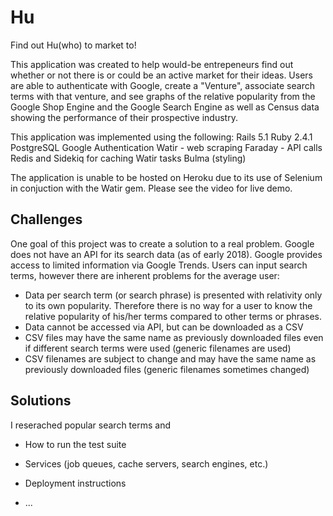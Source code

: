 # Hu
Find out Hu(who) to market to!

This application was created to help would-be entrepeneurs find out whether or not there is or could be an active market for their ideas. Users are able to authenticate with Google, create a "Venture", associate search terms with that venture, and see graphs of the relative popularity from the Google Shop Engine and the Google Search Engine as well as Census data showing the performance of their prospective industry.

This application was implemented using the following:
Rails 5.1
Ruby 2.4.1
PostgreSQL
Google Authentication
Watir - web scraping
Faraday - API calls
Redis and Sidekiq for caching Watir tasks
Bulma (styling)

The application is unable to be hosted on Heroku due to its use of Selenium in conjuction with the Watir gem. Please see the video for live demo.

## Challenges
One goal of this project was to create a solution to a real problem. Google does not have an API for its search data (as of early 2018). Google provides access to limited information via Google Trends.  Users can input search terms, however there are inherent problems for the average user:
 * Data per search term (or search phrase) is presented with relativity only to its own popularity. Therefore there is no way for a user to know the relative popularity of his/her terms compared to other terms or phrases. 
 * Data cannot be accessed via API, but can be downloaded as a CSV
 * CSV files may have the same name as previously downloaded files even if different search terms were used (generic filenames are used)
 * CSV filenames are subject to change and may have the same name as previously downloaded files (generic filenames sometimes changed)

## Solutions
I reserached popular search terms and 



* How to run the test suite

* Services (job queues, cache servers, search engines, etc.)

* Deployment instructions

* ...
